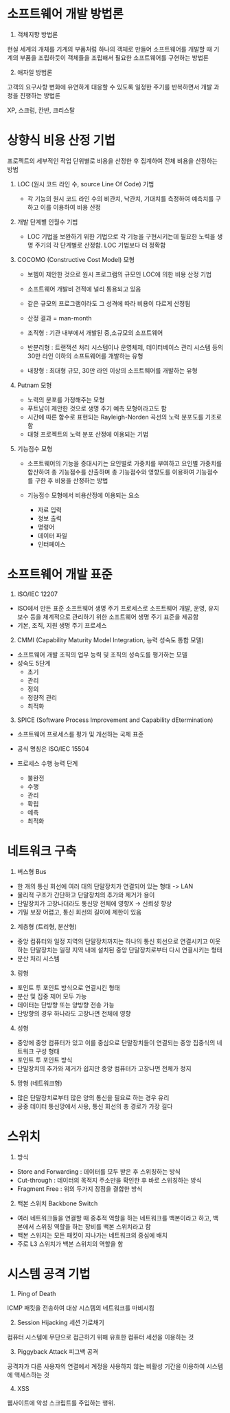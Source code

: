 # 소프트웨어 개발 방법론

1. 객체지향 방법론

현실 세계의 개체를 기계의 부품처럼 하나의 객체로 만들어 소프트웨어를 개발할 때 기계의 부품을 조립하듯이 객체들을 조립해서 필요한 소프트웨어를 구현하는 방법론

2. 애자일 방법론

고객의 요구사항 변화에 유연하게 대응할 수 있도록 일정한 주기를 반복하면서 개발 과정을 진행하는 방법론

XP, 스크럼, 칸반, 크리스탈


# 상향식 비용 산정 기법

프로젝트의 세부적인 작업 단위별로 비용을 산정한 후 집계하여 전체 비용을 산정하는 방법

1. LOC (원시 코드 라인 수, source Line Of Code) 기법
    - 각 기능의 원시 코드 라인 수의 비관치, 낙관치, 기대치를 측정하여 예측치를 구하고 이를 이용하여 비용 산정

2. 개발 단계별 인월수 기법
    - LOC 기법을 보완하기 위한 기법으로 각 기능을 구현시키는데 필요한 노력을 생명 주기의 각 단계별로 산정함. LOC 기법보다 더 정확함

3. COCOMO (Constructive Cost Model) 모형
    - 보헴이 제안한 것으로 원시 프로그램의 규모인 LOC에 의한 비용 산정 기법
    - 소프트웨어 개발비 견적에 널리 통용되고 있음
    - 같은 규모의 프로그램이라도 그 성격에 따라 비용이 다르게 산정됨
    - 산정 결과 = man-month

    - 조직형 : 기관 내부에서 개발된 중,소규모의 소프트웨어
    - 반분리형 : 트랜잭션 처리 시스템이나 운영체제, 데이터베이스 관리 시스템 등의 30만 라인 이하의 소프트웨어를 개발하는 유형
    - 내장형 : 최대형 규모, 30만 라인 이상의 소프트웨어를 개발하는 유형

4. Putnam 모형
    - 노력의 분포를 가정해주는 모형
    - 푸트남이 제안한 것으로 생명 주기 예측 모형이라고도 함
    - 시간에 따른 함수로 표현되는 Rayleigh-Norden 곡선의 노력 분포도를 기초로 함
    - 대형 프로젝트의 노력 분포 산정에 이용되는 기법

5. 기능점수 모형
    - 소프트웨어의 기능을 증대시키는 요인별로 가중치를 부여하고 요인별 가중치를 합산하여 총 기능점수를 산출하며 총 기능점수와 영향도를 이용하여 기능점수를 구한 후 비용을 산정하는 방법

    - 기능점수 모형에서 비용산정에 이용되는 요소
        - 자료 입력
        - 정보 출력
        - 명령어
        - 데이터 파일
        - 인터페이스


# 소프트웨어 개발 표준

1. ISO/IEC 12207

- ISO에서 만든 표준 소프트웨어 생명 주기 프로세스로 소프트웨어 개발, 운영, 유지보수 등을 체계적으로 관리하기 위한 소프트웨어 생명 주기 표준을 제공함
- 기본, 조직, 지원 생명 주기 프로세스

2. CMMI (Capability Maturity Model Integration, 능력 성숙도 통합 모델)

- 소프트웨어 개발 조직의 업무 능력 및 조직의 성숙도를 평가하는 모델
- 성숙도 5단계
    - 초기
    - 관리
    - 정의
    - 정량적 관리
    - 최적화

3. SPICE (Software Process Improvement and Capability dEtermination)

- 소프트웨어 프로세스를 평가 및 개선하는 국제 표준
- 공식 명칭은 ISO/IEC 15504

- 프로세스 수행 능력 단계
    - 불완전
    - 수행
    - 관리
    - 확립
    - 예측
    - 최적화


# 네트워크 구축

1. 버스형 Bus

- 한 개의 통신 회선에 여러 대의 단말장치가 연결되어 있는 형태 -> LAN
- 물리적 구조가 간단하고 단말장치의 추가와 제거가 용이
- 단말장치가 고장나더라도 통신망 전체에 영향X -> 신뢰성 향상
- 기밀 보장 어렵고, 통신 회선의 길이에 제한이 있음

2. 계층형 (트리형, 분산형)

- 중앙 컴퓨터와 일정 지역의 단말장치까지는 하나의 통신 회선으로 연결시키고 이웃하는 단말장치는 일정 지역 내에 설치된 중앙 단말장치로부터 다시 연결시키는 형태
- 분산 처리 시스템

3. 링형

- 포인트 투 포인트 방식으로 연결시킨 형태
- 분산 및 집중 제어 모두 가능
- 데이터는 단방향 또는 양방향 전송 가능
- 단방향의 경우 하나라도 고장나면 전체에 영향

4. 성형

- 중앙에 중앙 컴퓨터가 있고 이를 중심으로 단말장치들이 연결되는 중앙 집중식의 네트워크 구성 형태
- 포인트 투 포인트 방식
- 단말장치의 추가와 제거가 쉽지만 중앙 컴퓨터가 고장나면 전체가 정지

5. 망형 (네트워크형)

- 많은 단말장치로부터 많은 양의 통신을 필요로 하는 경우 유리
- 공중 데이터 통신망에서 사용, 통신 회선의 총 경로가 가장 길다


# 스위치

1. 방식

- Store and Forwarding : 데이터를 모두 받은 후 스위칭하는 방식
- Cut-through : 데이터의 목적지 주소만을 확인한 후 바로 스위칭하는 방식
- Fragment Free : 위의 두가지 장점을 결합한 방식

2. 백본 스위치 Backbone Switch

- 여러 네트워크들을 연결할 때 중추적 역할을 하는 네트워크를 백본이라고 하고, 백본에서 스위칭 역할을 하는 장비를 백본 스위치라고 함
- 백본 스위치는 모든 패킷이 지나가는 네트워크의 중심에 배치
- 주로 L3 스위치가 백본 스위치의 역할을 함


# 시스템 공격 기법

1. Ping of Death

ICMP 패킷을 전송하여 대상 시스템의 네트워크를 마비시킴

2. Session Hijacking 세션 가로채기

컴퓨터 시스템에 무단으로 접근하기 위해 유효한 컴퓨터 세션을 이용하는 것

3. Piggyback Attack 피그백 공격

공격자가 다른 사용자의 연결에서 계정을 사용하지 않는 비활성 기간을 이용하여 시스템에 액세스하는 것

4. XSS 

웹사이트에 악성 스크립트를 주입하는 행위.